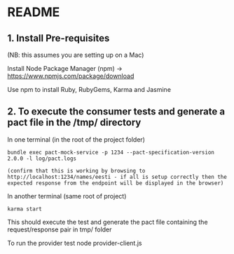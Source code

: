 # README

## 1. Install Pre-requisites

(NB: this assumes you are setting up on a Mac)

Install Node Package Manager (npm) -> https://www.npmjs.com/package/download

Use npm to install Ruby, RubyGems, Karma and Jasmine

## 2. To execute the consumer tests and generate a pact file in the /tmp/ directory

In one terminal (in the root of the project folder)

    bundle exec pact-mock-service -p 1234 --pact-specification-version 2.0.0 -l log/pact.logs

    (confirm that this is working by browsing to http://localhost:1234/names/eesti - if all is setup correctly then the expected response from the endpoint will be displayed in the browser)

In another terminal (same root of project)

    karma start

This should execute the test and generate the pact file containing the request/response pair in tmp/ folder

To run the provider test
    node provider-client.js

